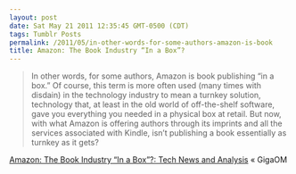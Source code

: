 ```yaml
---
layout: post
date: Sat May 21 2011 12:35:45 GMT-0500 (CDT)
tags: Tumblr Posts
permalink: /2011/05/in-other-words-for-some-authors-amazon-is-book
title: Amazon: The Book Industry “In a Box”?
---
```


> In other words, for some authors, Amazon is book publishing “in a box.” Of course, this term is more often used (many times with disdain) in the technology industry to mean a turnkey solution, technology that, at least in the old world of off-the-shelf software, gave you everything you needed in a physical box at retail. But now, with what Amazon is offering authors through its imprints and all the services associated with Kindle, isn’t publishing a book essentially as turnkey as it gets?

[Amazon: The Book Industry “In a Box”?: Tech News and Analysis](http://gigaom.com/2011/05/20/amazon-the-book-industry-in-a-box/) « GigaOM
